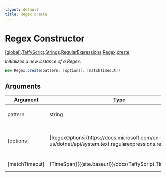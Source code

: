```yaml
---
layout: default
title: Regex.create
---
```


# Regex Constructor

[\[global\]]({{site.baseurl}}/docs/).[TaffyScript]({{site.baseurl}}/docs/TaffyScript/).[Strings]({{site.baseurl}}/docs/TaffyScript/Strings/).[RegularExpressions]({{site.baseurl}}/docs/TaffyScript/Strings/RegularExpressions/).[Regex]({{site.baseurl}}/docs/TaffyScript/Strings/RegularExpressions/Regex/).[create]({{site.baseurl}}/docs/TaffyScript/Strings/RegularExpressions/Regex/create/)

_Initializes a new instance of a Regex._

```cs
new Regex.create(pattern, [options], [matchTimeout])
```

## Arguments

<table>
  <col width="15%">
  <col width="15%">
  <thead>
    <tr>
      <th>Argument</th>
      <th>Type</th>
      <th>Description</th>
    </tr>
  </thead>
  <tbody>
    <tr>
      <td>pattern</td>
      <td>string</td>
      <td>The regular expression pattern.</td>
    </tr>
    <tr>
      <td>[options]</td>
      <td>[RegexOptions](https://docs.microsoft.com/en-us/dotnet/api/system.text.regularexpressions.regexoptions)</td>
      <td>A combination of options that modify the regex.</td>
    </tr>
    <tr>
      <td>[matchTimeout]</td>
      <td>[TimeSpan]({{site.baseurl}}/docs/TaffyScript.TimeSpan)</td>
      <td>A timeout interval.</td>
    </tr>
  </tbody>
</table>
